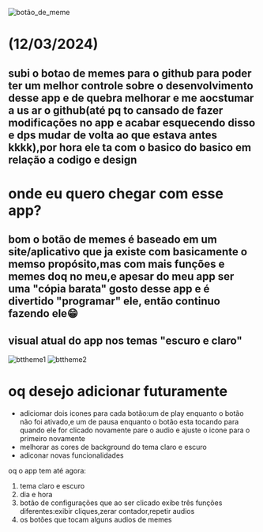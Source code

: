 ![botão_de_meme](https://github.com/Lvdstr/Imagens/blob/052eb0a6c69326fbfcb9c67d3d88ea5ab7b74789/Play.png)
<h1>(12/03/2024)</h1>
<h2>subi o botao de memes para o github para poder ter um melhor controle sobre o desenvolvimento desse app e de quebra melhorar e me aocstumar a us ar o github(até pq to cansado de fazer 
modificações no app e acabar esquecendo disso e dps mudar de volta ao que estava antes kkkk),por hora ele ta com o basico do basico em relação a codigo e design</h2>

<h1>onde eu quero chegar com esse app?</h1>
<h2>bom o botão de memes é baseado em um site/aplicativo que ja existe com basicamente o memso propósito,mas com mais funções e memes doq no meu,e apesar do meu app ser uma "cópia barata" gosto desse app e é divertido "programar" ele, então continuo fazendo ele😁</h2>

## visual atual do app nos temas "escuro e claro"
![bttheme1](https://github.com/Lvdstr/Imagens/blob/ce0cde59c0e5831b53eff0ed9686b9e37fa19b12/light%20theme.jpg)
![bttheme2](https://github.com/Lvdstr/Imagens/blob/ce0cde59c0e5831b53eff0ed9686b9e37fa19b12/dark%20theme.jpg)

<h1>oq desejo adicionar futuramente</h1>
<ul>
 <li>adiciomar dois icones para cada botão:um de play enquanto o botão não foi ativado,e um de pausa enquanto o botão esta tocando para quando ele for clicado novamente pare o audio e ajuste o icone para o primeiro novamente</li>
 <li>melhorar as cores de background do tema claro e escuro</li>
 <li>adiconar novas funcionalidades</li>
</ul>

oq o app tem até agora:<br/>
<ol>
 <li>
  tema claro e escuro
 </li>
<li>
  dia e hora
</li>
<li>
    botão de configurações que ao ser clicado exibe três funções diferentes:exibir cliques,zerar contador,repetir audios
</li>
  <li>
    os botões que tocam alguns audios de memes
  </li>
</ol>


